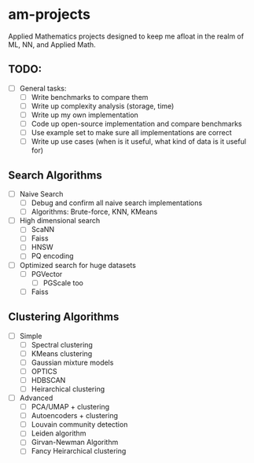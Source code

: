 # am-projects

Applied Mathematics projects designed to keep me afloat in the realm of ML, NN, and Applied Math.

## TODO:

- [ ] General tasks:
  - [ ] Write benchmarks to compare them
  - [ ] Write up complexity analysis (storage, time)
  - [ ] Write up my own implementation
  - [ ] Code up open-source implementation and compare benchmarks
  - [ ] Use example set to make sure all implementations are correct
  - [ ] Write up use cases (when is it useful, what kind of data is it useful for)

## Search Algorithms

- [ ] Naive Search
  - [ ] Debug and confirm all naive search implementations
  - [ ] Algorithms: Brute-force, KNN, KMeans
- [ ] High dimensional search
  - [ ] ScaNN
  - [ ] Faiss
  - [ ] HNSW
  - [ ] PQ encoding
- [ ] Optimized search for huge datasets
  - [ ] PGVector
    - [ ] PGScale too
  - [ ] Faiss

## Clustering Algorithms

- [ ] Simple
  - [ ] Spectral clustering
  - [ ] KMeans clustering
  - [ ] Gaussian mixture models
  - [ ] OPTICS
  - [ ] HDBSCAN
  - [ ] Heirarchical clustering
- [ ] Advanced
  - [ ] PCA/UMAP + clustering
  - [ ] Autoencoders + clustering
  - [ ] Louvain community detection
  - [ ] Leiden algorithm
  - [ ] Girvan-Newman Algorithm
  - [ ] Fancy Heirarchical clustering
